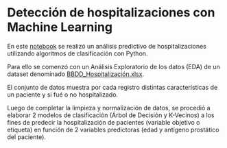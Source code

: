 
# Detección de hospitalizaciones con Machine Learning

En este [notebook](https://github.com/agusvaldes/deteccion-hospitalizaciones-machine-learning/blob/main/EDA_hospitalizaciones_final.ipynb) se realizó un análisis predictivo de hospitalizaciones utilizando algoritmos de clasificación con Python.

Para ello se comenzó con un Análisis Exploratorio de los datos (EDA) de un dataset denominado [BBDD_Hospitalización.xlsx](https://github.com/agusvaldes/deteccion-hospitalizaciones-machine-learning/blob/main/BBDD_Hospitalizaci%C3%B3n.xlsx).

El conjunto de datos muestra por cada registro distintas características de un paciente y si fué o no hospitalizado.

Luego de completar la limpieza y normalización de datos, se procedió a elaborar 2 modelos de clasificación (Árbol de Decisión y K-Vecinos) a los fines de predecir la hospitalización de pacientes (variable objetivo o etiqueta) en función de 2 variables predictoras (edad y antígeno prostático del paciente).

